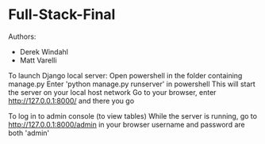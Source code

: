 # Full-Stack-Final
Authors:
+ Derek Windahl
+ Matt Varelli

To launch Django local server:
  Open powershell in the folder containing manage.py
  Enter 'python manage.py runserver' in powershell
  This will start the server on your local host network
  Go to your browser, enter http://127.0.0.1:8000/ and there you go
  
To log in to admin console (to view tables)
  While the server is running, go to http://127.0.0.1:8000/admin in your browser
  username and password are both 'admin'

